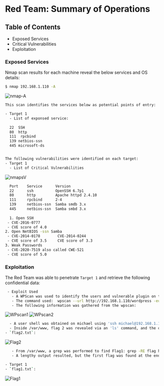 # Red Team: Summary of Operations

## Table of Contents
- Exposed Services
- Critical Vulnerabilities
- Exploitation

### Exposed Services


Nmap scan results for each machine reveal the below services and OS details:

```bash
$ nmap 192.168.1.110 -A
```
  ![nmap-A](images/nmap-A.png)

```bash
This scan identifies the services below as potential points of entry:

- Target 1
  - List of exponsed service:
   
  22  SSH
  80  http
  111  rpcbind
  139 netbios-ssn
  445 microsoft-ds


The following vulnerabilities were identified on each target:
- Target 1
  - List of Critical Vulnerabilities
```  
  
 ![nmapsV](images/nmapsV.png)
 
 ```bash
   Port    Service      Version 
   22      ssh          OpenSSH 6.7p1
   80      http         Apache httpd 2.4.10
   111     rpcbind      2-4
   139     netbios-ssn  Samba smdb 3.x
   445     netbios-ssn  Samba smbd 3.x
   
   1. Open SSH 
  - CVE-2016-0777 
  - CVE score of 4.0 
2. Open NetBIOS -ssn Samba 
  - CVE-2014-0178        CVE-2014-0244 
  - CVE score of 3.5     CVE score of 3.3 
3. Weak Passwords 
  - CVE-2020-7519 also called CWE-521 
  - CVE score of 5.0
 ```

   

### Exploitation


The Red Team was able to penetrate `Target 1` and retrieve the following confidential data:

   ```bash
    - Exploit Used
      - A WPScan was used to identify the users and vulnerable plugin on the Wordpress server: 
      - The command used:  wpscan --url http://192.168.1.110/wordpress -eu
      - The following information was gathered from the wpscan:
   ``` 
   
   ![WPscan1](images/wpscan1.png)
   ![WPscan2](images/wpscan2.PNG)
    
  ```bash
    - A user shell was obtained on michael using 'ssh michael@192.168.1.110'.  A weak password of his own name, michael, was used to log in to the machine.
    - Inside /var/www, flag 2 was revealed via an 'ls' command, and the output was found using a cat
  - `flag2.txt`: 
  ```
  ![Flag2](images/flag2.PNG)
  
  
  ```bash
     - From /var/www, a grep was performed to find Flag1: grep -RE flag html 
     - A lengthy output resulted, but the first flag was found at the end of the output.
  
- Target 1
  - `flag1.txt`:
  ```
   ![Flag1](images/flag1.PNG)
